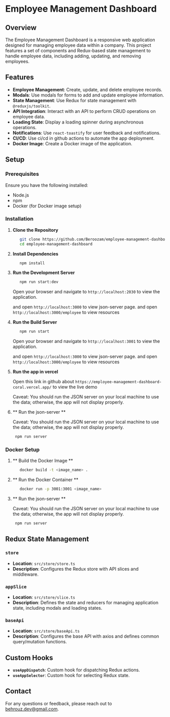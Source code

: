 
# Employee Management Dashboard

## Overview

The Employee Management Dashboard is a responsive web application designed for managing employee data within a company. This project features a set of components and Redux-based state management to handle employee data, including adding, updating, and removing employees.

## Features

- **Employee Management**: Create, update, and delete employee records.
- **Modals**: Use modals for forms to add and update employee information.
- **State Management**: Use Redux for state management with `@reduxjs/toolkit`.
- **API Integration**: Interact with an API to perform CRUD operations on employee data.
- **Loading State**: Display a loading spinner during asynchronous operations.
- **Notifications**: Use `react-toastify` for user feedback and notifications.
- **CI/CD**: Use ci/cd in github actions to automate the app deployment.
- **Docker Image**: Create a Docker image of the application.

## Setup

### Prerequisites

Ensure you have the following installed:

- Node.js
- npm
- Docker (for Docker image setup)

### Installation

1. **Clone the Repository**

   ```bash
      git clone https://github.com/Beroozam/employee-management-dashboard.git
      cd employee-management-dashboard
   ```

2. **Install Dependencies**

   ```bash
      npm install
   ```

3. **Run the Development Server**

   ```bash
      npm run start:dev
   ```

   Open your browser and navigate to `http://localhost:2030` to view the application.
   
   and open `http://localhost:3000` to view json-server page. 
   and open `http://localhost:3000/employee` to view resources 

4. **Run the Build Server**

   ```bash
      npm run start
   ```

   Open your browser and navigate to `http://localhost:3001` to view the application.

   and open `http://localhost:3000` to view json-server page.
   and open `http://localhost:3000/employee` to view resources

5. **Run the app in vercel**

   Open this link in github about `https://employee-management-dashboard-coral.vercel.app/`
   to view the live demo

   Caveat: You should run the JSON server on your local machine to use the data; otherwise, the app will not display properly.

6. ** Run the json-server **

   Caveat: You should run the JSON server on your local machine to use the data; otherwise, the app will not display properly.

   ```bash
    npm run server
   ```

### Docker Setup

1. ** Build the Docker Image **
 
   ```bash
      docker build -t <image_name> .
   ```

2. ** Run the Docker Container **

   ```bash
      docker run -p 3001:3001 <image_name>
   ```
   
3. ** Run the json-server **

   Caveat: You should run the JSON server on your local machine to use the data; otherwise, the app will not display properly.

   ```bash
    npm run server
   ```

## Redux State Management

### `store`

- **Location**: `src/store/store.ts`
- **Description**: Configures the Redux store with API slices and middleware.

### `appSlice`

- **Location**: `src/store/slice.ts`
- **Description**: Defines the state and reducers for managing application state, including modals and loading states.

### `baseApi`

- **Location**: `src/store/baseApi.ts`
- **Description**: Configures the base API with axios and defines common query/mutation functions.

## Custom Hooks

- **`useAppDispatch`**: Custom hook for dispatching Redux actions.
- **`useAppSelector`**: Custom hook for selecting Redux state.


## Contact

For any questions or feedback, please reach out to [behrouz.dev@gmail.com](mailto:behrouz.dev@gmail.com).
